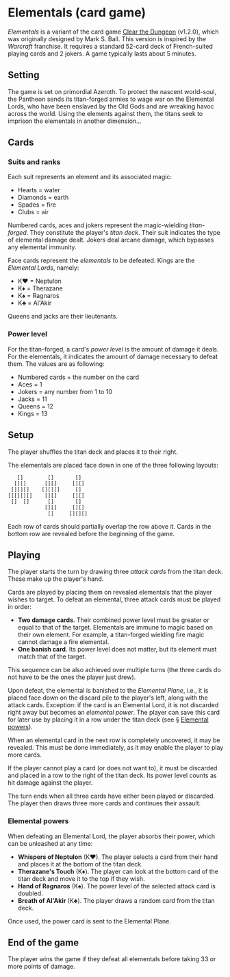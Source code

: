 # Elementals (card game)

_Elementals_ is a variant of the card game [Clear the Dungeon](https://www.riffleshuffleandroll.com/clear-the-dungeon) (v1.2.0), which was originally designed by Mark S. Ball. This version is inspired by the _Warcraft_ franchise. It requires a standard 52-card deck of French-suited playing cards and 2 jokers. A game typically lasts about 5 minutes.

## Setting

The game is set on primordial Azeroth. To protect the nascent world-soul, the Pantheon sends its titan-forged armies to wage war on the Elemental Lords, who have been enslaved by the Old Gods and are wreaking havoc across the world. Using the elements against them, the titans seek to imprison the elementals in another dimension...

## Cards

### Suits and ranks

Each suit represents an element and its associated magic:

- Hearts = water
- Diamonds = earth
- Spades = fire
- Clubs = air

Numbered cards, aces and jokers represent the magic-wielding _titan-forged_. They constitute the player's _titan deck_. Their suit indicates the type of elemental damage dealt. Jokers deal arcane damage, which bypasses any elemental immunity.

Face cards represent the _elementals_ to be defeated. Kings are the _Elemental Lords_, namely:

- K♥ = Neptulon
- K♦ = Therazane
- K♠ = Ragnaros
- K♣ = Al'Akir

Queens and jacks are their lieutenants.

### Power level

For the titan-forged, a card's _power level_ is the amount of damage it deals. For the elementals, it indicates the amount of damage necessary to defeat them. The values are as following:

- Numbered cards = the number on the card
- Aces = 1
- Jokers = any number from 1 to 10
- Jacks = 11
- Queens = 12
- Kings = 13

## Setup

The player shuffles the titan deck and places it to their right.

The elementals are placed face down in one of the three following layouts:

       []        []       []
      [][]      [][]     [][]
     [][][]    [][][]     []
    [][][][]    [][]     [][]
     []  []      []       []
                [][]     [][]
                 []     [][][]

Each row of cards should partially overlap the row above it. Cards in the bottom row are revealed before the beginning of the game.

## Playing

The player starts the turn by drawing three _attack cards_ from the titan deck. These make up the player's hand.

Cards are played by placing them on revealed elementals that the player wishes to target. To defeat an elemental, three attack cards must be played in order:

- **Two damage cards**. Their combined power level must be greater or equal to that of the target. Elementals are immune to magic based on their own element. For example, a titan-forged wielding fire magic cannot damage a fire elemental.
- **One banish card**. Its power level does not matter, but its element must match that of the target.

This sequence can be also achieved over multiple turns (the three cards do not have to be the ones the player just drew).

Upon defeat, the elemental is banished to the _Elemental Plane_, i.e., it is placed face down on the discard pile to the player's left, along with the attack cards. Exception: if the card is an Elemental Lord, it is not discarded right away but becomes an _elemental power_. The player can save this card for later use by placing it in a row under the titan deck (see § [Elemental powers](#powers)).

When an elemental card in the next row is completely uncovered, it may be revealed. This must be done immediately, as it may enable the player to play more cards.

If the player cannot play a card (or does not want to), it must be discarded and placed in a row to the right of the titan deck. Its power level counts as hit damage against the player.

The turn ends when all three cards have either been played or discarded. The player then draws three more cards and continues their assault.

### Elemental powers

When defeating an Elemental Lord, the player absorbs their power, which can be unleashed at any time:

- **Whispers of Neptulon** (K♥). The player selects a card from their hand and places it at the bottom of the titan deck.
- **Therazane's Touch** (K♦). The player can look at the bottom card of the titan deck and move it to the top if they wish.
- **Hand of Ragnaros** (K♠). The power level of the selected attack card is doubled.
- **Breath of Al'Akir** (K♣). The player draws a random card from the titan deck.

Once used, the power card is sent to the Elemental Plane.

## End of the game

The player wins the game if they defeat all elementals before taking 33 or more points of damage.
